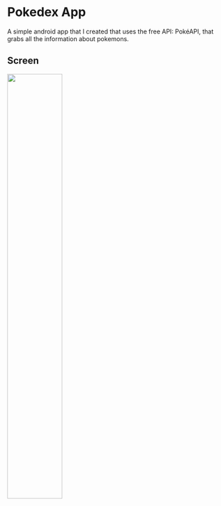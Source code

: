 # Pokedex App

A simple android app that I created that uses the free API: PokéAPI, that grabs all the information about pokemons.

## Screen

<img src="https://github.com/EmanuelSperandio/Pokedex/assets/99552485/6f321dc0-3e6c-429f-b783-d773e5b1fce7" width="50%" height="50%">
